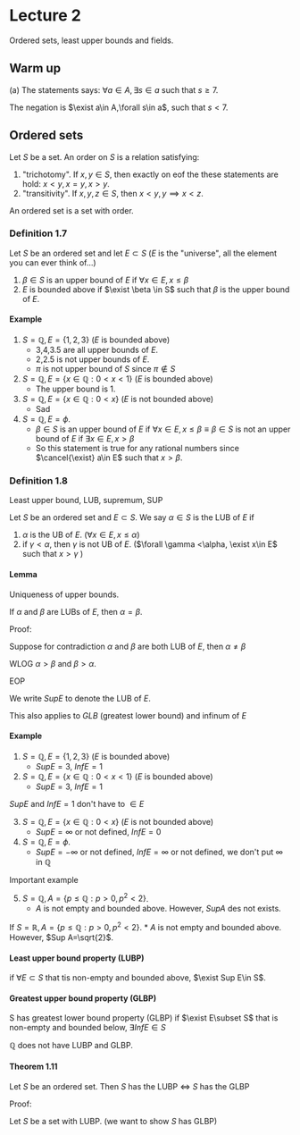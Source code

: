 # Lecture 2

Ordered sets, least upper bounds and fields.

## Warm up

(a) The statements says: $\forall a\in A, \exists s\in a$ such that $s\geq 7$.

The negation is $\exist a\in A,\forall s\in a$, such that $s<7$.

## Ordered sets

Let $S$ be a set. An order on $S$ is a relation satisfying:

1. "trichotomy". If $x,y\in S$, then exactly on eof the these statements are hold: $x<y,x=y,x>y$.
2. "transitivity". If $x,y,z\in S$, then $x<y,y\implies x<z$.

An ordered set is a set with order.

### Definition 1.7

Let $S$ be an ordered set and let $E\subset S$ ($E$ is the "universe", all the element you can ever think of...)

1. $\beta\in S$ is an upper bound of $E$ if $\forall x\in E,x\leq \beta$
2. $E$ is bounded above if $\exist \beta \in S$ such that $\beta$ is the upper bound of $E$.

#### Example

1. $S=\mathbb{Q}, E=\{1,2,3\}$ ($E$ is bounded above)
    * 3,4,3.5 are all upper bounds of $E$.
    * 2,2.5 is not upper bounds of $E$.
    * $\pi$ is not upper bound of $S$ since $\pi\notin S$
2. $S=\mathbb{Q}, E=\{x\in \mathbb{Q}:0<x<1\}$  ($E$ is bounded above)
    * The upper bound is $1$.
3. $S=\mathbb{Q}, E=\{x\in \mathbb{Q}:0<x\}$ ($E$ is not bounded above)
    * Sad
4. $S=\mathbb{Q}, E=\phi$.
    * $\beta\in S$ is an upper bound of $E$ if $\forall x\in E,x\leq \beta\equiv\beta\in S$ is not an upper bound of $E$ if $\exists x\in E,x> \beta$
    * So this statement is true for any rational numbers since $\cancel{\exist} a\in E$ such that $x>\beta$.

### Definition 1.8

Least upper bound, LUB, supremum, SUP

Let $S$ be an ordered set and $E\subset S$. We say $\alpha\in S$ is the LUB of $E$ if 

1. $\alpha$ is the UB of $E$. ($\forall x\in E,x\leq \alpha$)
2. if $\gamma<\alpha$, then $\gamma$ is not UB of $E$. ($\forall \gamma <\alpha, \exist x\in E$ such that $x>\gamma$ )

#### Lemma 

Uniqueness of upper bounds.

If $\alpha$ and $\beta$ are LUBs of $E$, then $\alpha=\beta$.

Proof:

Suppose for contradiction $\alpha$ and $\beta$ are both LUB of $E$, then $\alpha\neq\beta$

WLOG $\alpha>\beta$ and $\beta>\alpha$.

EOP

We write $SupE$ to denote the LUB of $E$.

This also applies to $GLB$ (greatest lower bound) and infinum of $E$

#### Example 

1. $S=\mathbb{Q}, E=\{1,2,3\}$ ($E$ is bounded above)
    * $SupE=3$, $Inf E=1$
2. $S=\mathbb{Q}, E=\{x\in \mathbb{Q}:0<x<1\}$  ($E$ is bounded above)
    * $SupE=3$, $Inf E=1$

$SupE$ and $Inf E=1$ don't have to $\in E$

3. $S=\mathbb{Q}, E=\{x\in \mathbb{Q}:0<x\}$ ($E$ is not bounded above)
   * $SupE=\infty$ or not defined, $Inf E=0$
4. $S=\mathbb{Q}, E=\phi$.
   * $SupE=-\infty$ or not defined, $Inf E=\infty$ or not defined, we don't put $\infty$ in $\mathbb{Q}$

Important example

5. $S=\mathbb{Q}, A=\{p\leq \mathbb{Q}:p>0, p^2<2\}$.
    * $A$ is not empty and bounded above. However, $Sup A$ des not exists.

If $S=\mathbb{R}, A=\{p\leq \mathbb{Q}:p>0, p^2<2\}$.
    * $A$ is not empty and bounded above. However, $Sup A=\sqrt{2}$.

#### Least upper bound property (LUBP)

if $\forall E\subset S$ that tis non-empty and bounded above, $\exist Sup E\in S$.

#### Greatest upper bound property (GLBP)

S has greatest lower bound property (GLBP) if $\exist E\subset S$ that is non-empty and bounded below, $\exists Inf E\in S$

$\mathbb{Q}$ does not have LUBP and GLBP.

#### Theorem 1.11

Let $S$ be an ordered set. Then $S$ has the LUBP $\iff$ $S$ has the GLBP

Proof:

Let $S$ be a set with LUBP. (we want to show $S$ has GLBP)